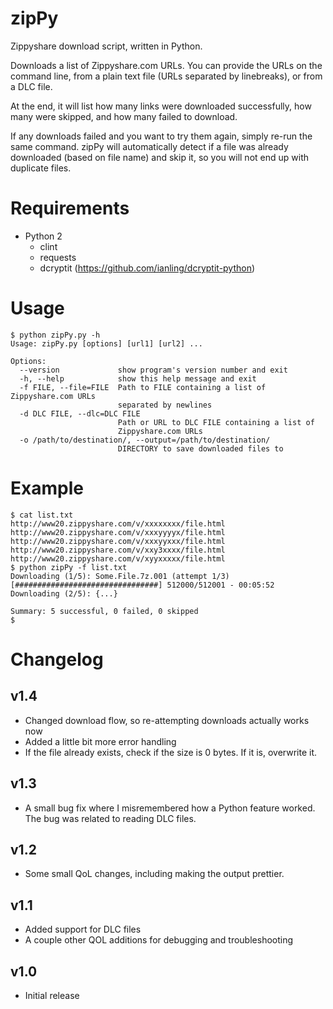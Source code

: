 # zipPy
Zippyshare download script, written in Python.

Downloads a list of Zippyshare.com URLs. You can provide the URLs on the command line, from a plain text file (URLs separated by linebreaks), or from a DLC file.

At the end, it will list how many links were downloaded successfully, how many were skipped, and how many failed to download.

If any downloads failed and you want to try them again, simply re-run the same command. zipPy will automatically detect if a file was already downloaded (based on file name) and skip it, so you will not end up with duplicate files.

# Requirements
* Python 2
  * clint
  * requests
  * dcryptit (https://github.com/ianling/dcryptit-python)

# Usage
    $ python zipPy.py -h
    Usage: zipPy.py [options] [url1] [url2] ...
    
    Options:
      --version             show program's version number and exit
      -h, --help            show this help message and exit
      -f FILE, --file=FILE  Path to FILE containing a list of Zippyshare.com URLs
                            separated by newlines
      -d DLC FILE, --dlc=DLC FILE
                            Path or URL to DLC FILE containing a list of
                            Zippyshare.com URLs
      -o /path/to/destination/, --output=/path/to/destination/
                            DIRECTORY to save downloaded files to

# Example
    $ cat list.txt
    http://www20.zippyshare.com/v/xxxxxxxx/file.html
    http://www20.zippyshare.com/v/xxxyyyyx/file.html
    http://www20.zippyshare.com/v/xxxyyxxx/file.html
    http://www20.zippyshare.com/v/xxy3xxxx/file.html
    http://www20.zippyshare.com/v/xyyxxxxx/file.html
    $ python zipPy -f list.txt
    Downloading (1/5): Some.File.7z.001 (attempt 1/3)
    [################################] 512000/512001 - 00:05:52
    Downloading (2/5): {...}
    
    Summary: 5 successful, 0 failed, 0 skipped
    $ 

# Changelog
## v1.4
* Changed download flow, so re-attempting downloads actually works now
* Added a little bit more error handling
* If the file already exists, check if the size is 0 bytes. If it is, overwrite it.
## v1.3
* A small bug fix where I misremembered how a Python feature worked. The bug was related to reading DLC files.
## v1.2
* Some small QoL changes, including making the output prettier.
## v1.1
* Added support for DLC files
* A couple other QOL additions for debugging and troubleshooting
## v1.0
* Initial release
